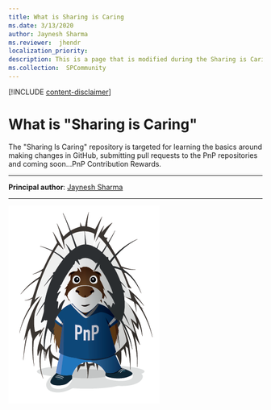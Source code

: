 ```yaml
---
title: What is Sharing is Caring
ms.date: 3/13/2020
author: Jaynesh Sharma
ms.reviewer:  jhendr
localization_priority: 
description: This is a page that is modified during the Sharing is Caring workshop
ms.collection:  SPCommunity
---
```


[!INCLUDE [content-disclaimer](includes/content-disclaimer.md)]

# What is "Sharing is Caring"

The "Sharing Is Caring" repository is targeted for learning the basics around making changes in GitHub, submitting pull requests to the PnP repositories and coming soon...PnP Contribution Rewards.

---

**Principal author**: [Jaynesh Sharma](http://www.linkedin.com/in/YourProfileLink)

---

![Parker](media/JayneshSharma-what-is-sharing-is-caring/parker.png)
